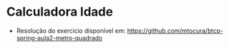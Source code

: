 # Calculadora Idade

- Resolução do exercício disponível em: https://github.com/mtocura/btcp-spring-aula2-metro-quadrado